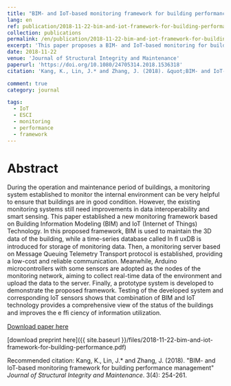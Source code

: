 ```yaml
---
title: "BIM- and IoT-based monitoring framework for building performance management"
lang: en
ref: publication/2018-11-22-bim-and-iot-framework-for-building-performance
collection: publications
permalink: /en/publication/2018-11-22-bim-and-iot-framework-for-building-performance
excerpt: 'This paper proposes a BIM- and IoT-based monitoring for building performance management'
date: 2018-11-22
venue: 'Journal of Structural Integrity and Maintenance'
paperurl: 'https://doi.org/10.1080/24705314.2018.1536318'
citation: 'Kang, K., Lin, J.* and Zhang, J. (2018). &quot;BIM- and IoT-based monitoring framework for building performance management&quot; <i>Journal of Structural Integrity and Maintenance</i>. 3(4): 254-261.'

comment: true
category: journal

tags: 
  - IoT
  - ESCI
  - monitoring
  - performance
  - framework
---
```



Abstract
====

During the operation and maintenance period of buildings, a monitoring system established to monitor the internal environment can be very helpful to ensure that buildings are in good condition. However, the existing monitoring systems still need improvements in data interoperability and smart sensing. This paper established a new monitoring framework based on Building Information Modeling (BIM) and IoT (Internet of Things) Technology. In this proposed framework, BIM is used to maintain the 3D data of the building, while a time-series database called In ﬂ uxDB is introduced for storage of monitoring data. Then, a monitoring server based on Message Queuing Telemetry Transport protocol is established, providing a low-cost and reliable communication. Meanwhile, Arduino microcontrollers with some sensors are adopted as the nodes of the monitoring network, aiming to collect real-time data of the environment and upload the data to the server. Finally, a prototype system is developed to demonstrate the proposed framework. Testing of the developed system and corresponding IoT sensors shows that combination of BIM and IoT technology provides a comprehensive view of the status of the buildings and improves the e ﬃ ciency of information utilization.

[Download paper here](https://doi.org/10.1080/24705314.2018.1536318)

[download preprint here]({{ site.baseurl }}/files/2018-11-22-bim-and-iot-framework-for-building-performance.pdf)

Recommended citation: Kang, K., Lin, J.* and Zhang, J. (2018). &quot;BIM- and IoT-based monitoring framework for building performance management&quot; <i>Journal of Structural Integrity and Maintenance</i>. 3(4): 254-261.